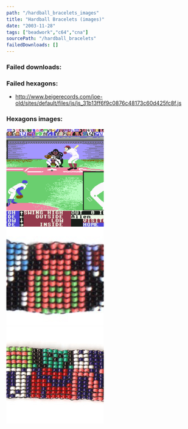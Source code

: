 ```yaml
---
path: "/hardball_bracelets_images"
title: "Hardball Bracelets (images)"
date: "2003-11-28"
tags: ["beadwork","c64","cna"]
sourcePath: "/hardball_bracelets"
failedDownloads: []
---
```



### Failed downloads:

### Failed hexagons:
* http://www.beigerecords.com/joe-old/sites/default/files/js/js_31b13ff6f9c0876c48173c60d425fc8f.js

### Hexagons images:
![screenshot.gif_hexagon.png](screenshot.gif_hexagon.png)
 ![hardball_bracelet.jpg_hexagon.jpeg](hardball_bracelet.jpg_hexagon.jpeg)
 ![hardball2.jpg_hexagon.jpeg](hardball2.jpg_hexagon.jpeg)
